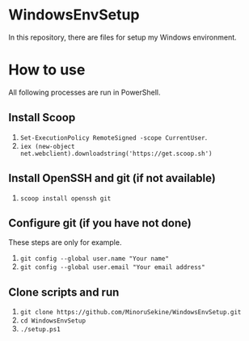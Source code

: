 # WindowsEnvSetup
In this repository, there are files for setup my Windows environment.

# How to use

All following processes are run in PowerShell.

## Install Scoop

1. `Set-ExecutionPolicy RemoteSigned -scope CurrentUser`.
1. `iex (new-object net.webclient).downloadstring('https://get.scoop.sh')`

## Install OpenSSH and git (if not available)

1. `scoop install openssh git`

## Configure git (if you have not done)

These steps are only for example.

1. `git config --global user.name "Your name"`
1. `git config --global user.email "Your email address"`

## Clone scripts and run

1. `git clone https://github.com/MinoruSekine/WindowsEnvSetup.git`
1. `cd WindowsEnvSetup`
1. `./setup.ps1`
